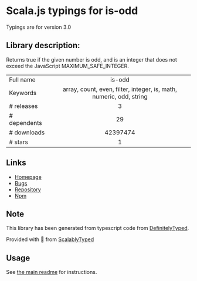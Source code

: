 
# Scala.js typings for is-odd

Typings are for version 3.0

## Library description:
Returns true if the given number is odd, and is an integer that does not exceed the JavaScript MAXIMUM_SAFE_INTEGER.

|                    |                 |
| ------------------ | :-------------: |
| Full name          | is-odd |
| Keywords           | array, count, even, filter, integer, is, math, numeric, odd, string |
| # releases         | 3 |
| # dependents       | 29 |
| # downloads        | 42397474 |
| # stars            | 1 |

## Links
- [Homepage](https://github.com/jonschlinkert/is-odd)
- [Bugs](https://github.com/jonschlinkert/is-odd/issues)
- [Repository](https://github.com/jonschlinkert/is-odd)
- [Npm](https://www.npmjs.com/package/is-odd)
    


## Note
This library has been generated from typescript code from [DefinitelyTyped](https://definitelytyped.org).

Provided with :purple_heart: from [ScalablyTyped](https://github.com/oyvindberg/ScalablyTyped)

## Usage
See [the main readme](../../readme.md) for instructions.



